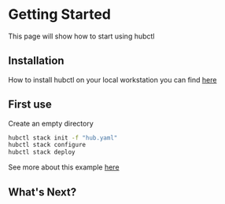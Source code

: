 # Getting Started

This page will show how to start using hubctl

## Installation

How to install hubctl on your local workstation you can find [here](install/) 

## First use

Create an empty directory

```bash
hubctl stack init -f "hub.yaml"
hubctl stack configure
hubctl stack deploy
```

See more about this example [here](/tutorials/)

## What's Next?

